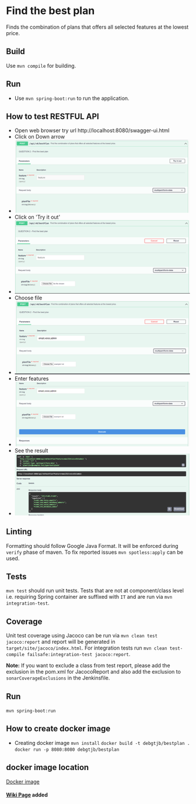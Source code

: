
# Find the best plan

Finds the combination of plans that offers all selected features at the lowest price.

## Build

Use `mvn compile` for building.

## Run
* Use `mvn spring-boot:run` to run the application.


## How to test RESTFUL API
* Open web browser try url http://localhost:8080/swagger-ui.html
* Click on Down arrow
* ![Alt text](doc/FirstScreen.png "Click on Down arrow")
* Click on 'Try it out'
* ![Try it out](doc/SecondScreen.png "Click on Try it out")
* Choose file
* ![Choose file](doc/ThirdScreen.png "Choose file")
* Enter features
* ![Enter features](doc/FourthScreen.png "Enter feature")
* See the result
* ![See the result](doc/FifthScreen.png "See the result")

## Linting

Formatting should follow Google Java Format. It will be enforced during `verify` phase of maven. To
fix reported issues `mvn spotless:apply` can be used.

## Tests

`mvn test` should run unit tests. Tests that are not at component/class level i.e. requiring Spring
container are suffixed with `IT` and are run via `mvn integration-test`.

## Coverage

Unit test coverage using Jacoco can be run via `mvn clean test jacoco:report` and report will be
generated in `target/site/jacoco/index.html`. For integration tests
run `mvn clean test-compile failsafe:integration-test jacoco:report`.

**Note:** If you want to exclude a class from test report, please add the exclusion in the pom.xml
for JacocoReport and also add the exclusion to `sonarCoverageExclusions` in the Jenkinsfile.

## Run
`mvn spring-boot:run`

## How to create docker image
* Creating docker image
`mvn install`
`docker build -t debgtjb/bestplan .`
`docker run -p 8080:8080 debgtjb/bestplan`

## docker image location
[Docker image](https://hub.docker.com/r/debgtjb/bestplan 'best plan')

#### [Wiki Page](https://github.com/debmalya/odysses/wiki "Wiki Page") added
